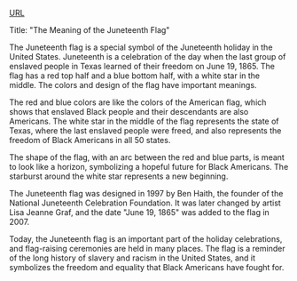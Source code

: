 <a href="https://www.mentalfloss.com/article/647376/juneteenth-flag">URL</a>

<p>Title: "The Meaning of the Juneteenth Flag"</p>
<p>The Juneteenth flag is a special symbol of the Juneteenth holiday in the United States. Juneteenth is a celebration of the day when the last group of enslaved people in Texas learned of their freedom on June 19, 1865. The flag has a red top half and a blue bottom half, with a white star in the middle. The colors and design of the flag have important meanings.</p>
<p>The red and blue colors are like the colors of the American flag, which shows that enslaved Black people and their descendants are also Americans. The white star in the middle of the flag represents the state of Texas, where the last enslaved people were freed, and also represents the freedom of Black Americans in all 50 states.</p>
<p>The shape of the flag, with an arc between the red and blue parts, is meant to look like a horizon, symbolizing a hopeful future for Black Americans. The starburst around the white star represents a new beginning.</p>
<p>The Juneteenth flag was designed in 1997 by Ben Haith, the founder of the National Juneteenth Celebration Foundation. It was later changed by artist Lisa Jeanne Graf, and the date "June 19, 1865" was added to the flag in 2007.</p>
<p>Today, the Juneteenth flag is an important part of the holiday celebrations, and flag-raising ceremonies are held in many places. The flag is a reminder of the long history of slavery and racism in the United States, and it symbolizes the freedom and equality that Black Americans have fought for.</p>